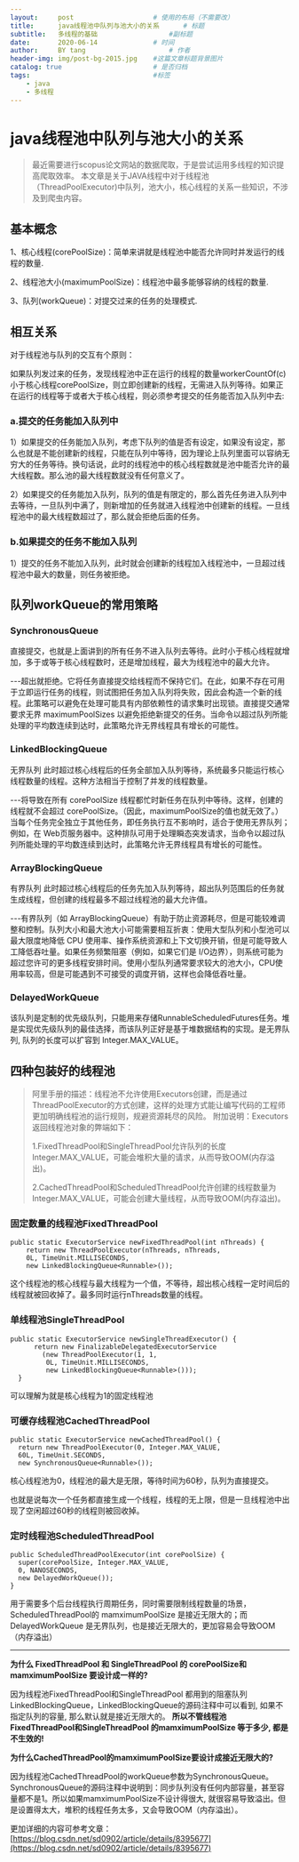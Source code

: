```yaml
---
layout:     post                    # 使用的布局（不需要改）
title:      java线程池中队列与池大小的关系      # 标题 
subtitle:   多线程的基础					#副标题
date:       2020-06-14              # 时间
author:     BY tang                     # 作者
header-img: img/post-bg-2015.jpg    #这篇文章标题背景图片
catalog: true                       # 是否归档
tags:                               #标签
    - java
    - 多线程
---
```


# java线程池中队列与池大小的关系 #
> 最近需要进行scopus论文网站的数据爬取，于是尝试运用多线程的知识提高爬取效率。
> 本文章是关于JAVA线程中对于线程池（ThreadPoolExecutor)中队列，池大小，核心线程的关系一些知识，不涉及到爬虫内容。

## 基本概念 ##
1、核心线程(corePoolSize)：简单来讲就是线程池中能否允许同时并发运行的线程的数量.

2、线程池大小(maximumPoolSize)：线程池中最多能够容纳的线程的数量.

3、队列(workQueue)：对提交过来的任务的处理模式.


## 相互关系 ##
对于线程池与队列的交互有个原则：

如果队列发过来的任务，发现线程池中正在运行的线程的数量workerCountOf(c)小于核心线程corePoolSize，则立即创建新的线程，无需进入队列等待。如果正在运行的线程等于或者大于核心线程，则必须参考提交的任务能否加入队列中去:
### a.提交的任务能加入队列中 ###
1）如果提交的任务能加入队列，考虑下队列的值是否有设定，如果没有设定，那么也就是不能创建新的线程，只能在队列中等待，因为理论上队列里面可以容纳无穷大的任务等待。换句话说，此时的线程池中的核心线程数就是池中能否允许的最大线程数。那么池的最大线程数就没有任何意义了。

2）如果提交的任务能加入队列，队列的值是有限定的，那么首先任务进入队列中去等待，一旦队列中满了，则新增加的任务就进入线程池中创建新的线程。一旦线程池中的最大线程数超过了，那么就会拒绝后面的任务。

### b.如果提交的任务不能加入队列 ###
1）提交的任务不能加入队列，此时就会创建新的线程加入线程池中，一旦超过线程池中最大的数量，则任务被拒绝。

## 队列workQueue的常用策略 ##
### SynchronousQueue ###
直接提交，也就是上面讲到的所有任务不进入队列去等待。此时小于核心线程就增加，多于或等于核心线程数时，还是增加线程，最大为线程池中的最大允许。

---超出就拒绝。它将任务直接提交给线程而不保持它们。在此，如果不存在可用于立即运行任务的线程，则试图把任务加入队列将失败，因此会构造一个新的线程。此策略可以避免在处理可能具有内部依赖性的请求集时出现锁。直接提交通常要求无界 maximumPoolSizes 以避免拒绝新提交的任务。当命令以超过队列所能处理的平均数连续到达时，此策略允许无界线程具有增长的可能性。

### LinkedBlockingQueue ###
无界队列 此时超过核心线程后的任务全部加入队列等待，系统最多只能运行核心线程数量的线程。这种方法相当于控制了并发的线程数量。

---将导致在所有 corePoolSize 线程都忙时新任务在队列中等待。这样，创建的线程就不会超过 corePoolSize。（因此，maximumPoolSize的值也就无效了。）当每个任务完全独立于其他任务，即任务执行互不影响时，适合于使用无界队列；例如，在 Web页服务器中。这种排队可用于处理瞬态突发请求，当命令以超过队列所能处理的平均数连续到达时，此策略允许无界线程具有增长的可能性。

### ArrayBlockingQueue ###
有界队列  此时超过核心线程后的任务先加入队列等待，超出队列范围后的任务就生成线程，但创建的线程最多不超过线程池的最大允许值。

---有界队列（如 ArrayBlockingQueue）有助于防止资源耗尽，但是可能较难调整和控制。队列大小和最大池大小可能需要相互折衷：使用大型队列和小型池可以最大限度地降低 CPU 使用率、操作系统资源和上下文切换开销，但是可能导致人工降低吞吐量。如果任务频繁阻塞（例如，如果它们是 I/O边界），则系统可能为超过您许可的更多线程安排时间。使用小型队列通常要求较大的池大小，CPU使用率较高，但是可能遇到不可接受的调度开销，这样也会降低吞吐量。

### DelayedWorkQueue ###
该队列是定制的优先级队列，只能用来存储RunnableScheduledFutures任务。堆是实现优先级队列的最佳选择，而该队列正好是基于堆数据结构的实现。是无界队列, 队列的长度可以扩容到 Integer.MAX_VALUE。

## 四种包装好的线程池 ##
> 阿里手册的描述：线程池不允许使用Executors创建，而是通过ThreadPoolExecutor的方式创建，这样的处理方式能让编写代码的工程师更加明确线程池的运行规则，规避资源耗尽的风险。
> 附加说明：Executors返回线程池对象的弊端如下：
> 
> 1.FixedThreadPool和SingleThreadPool允许队列的长度Integer.MAX_VALUE，可能会堆积大量的请求，从而导致OOM(内存溢出)。
> 
> 2.CachedThreadPool和ScheduledThreadPool允许创建的线程数量为Integer.MAX_VALUE，可能会创建大量线程，从而导致OOM(内存溢出)。

### 固定数量的线程池FixedThreadPool ###

	​public static ExecutorService newFixedThreadPool(int nThreads) {
	    return new ThreadPoolExecutor(nThreads, nThreads,
	    0L, TimeUnit.MILLISECONDS,
	    new LinkedBlockingQueue<Runnable>());

这个线程池的核心线程与最大线程为一个值，不等待，超出核心线程一定时间后的线程就被回收掉了。最多同时运行nThreads数量的线程。

### 单线程池SingleThreadPool ###

	public static ExecutorService newSingleThreadExecutor() {
	      return new FinalizableDelegatedExecutorService
	        (new ThreadPoolExecutor(1, 1,
	         0L, TimeUnit.MILLISECONDS,
	         new LinkedBlockingQueue<Runnable>()));
	​  }
可以理解为就是核心线程为1的固定线程池

### 可缓存线程池CachedThreadPool ###

	public static ExecutorService newCachedThreadPool() {
	  return new ThreadPoolExecutor(0, Integer.MAX_VALUE,
	  60L, TimeUnit.SECONDS,
	  new SynchronousQueue<Runnable>());
核心线程池为0，线程池的最大是无限，等待时间为60秒，队列为直接提交。

也就是说每次一个任务都直接生成一个线程，线程的无上限，但是一旦线程池中出现了空闲超过60秒的线程则被回收掉。

### 定时线程池ScheduledThreadPool ###

	public ScheduledThreadPoolExecutor(int corePoolSize) {
	  super(corePoolSize, Integer.MAX_VALUE, 
	  0, NANOSECONDS,
	  new DelayedWorkQueue());
	}
用于需要多个后台线程执行周期任务，同时需要限制线程数量的场景，ScheduledThreadPool的 mamximumPoolSize 是接近无限大的；而DelayedWorkQueue 是无界队列，也是接近无限大的，更加容易会导致OOM（内存溢出）

----------

**为什么 FixedThreadPool 和 SingleThreadPool 的 corePoolSize和mamximumPoolSize 要设计成一样的?**

因为线程池FixedThreadPool和SingleThreadPool 都用到的阻塞队列 LinkedBlockingQueue，LinkedBlockingQueue的源码注释中可以看到, 如果不指定队列的容量, 那么默认就是接近无限大的。
**所以不管线程池FixedThreadPool和SingleThreadPool 的mamximumPoolSize 等于多少, 都是不生效的!**

**为什么CachedThreadPool的mamximumPoolSize要设计成接近无限大的?**

因为线程池CachedThreadPool的workQueue参数为SynchronousQueue。SynchronousQueue的源码注释中说明到：同步队列没有任何内部容量，甚至容量都不是1。所以如果mamximumPoolSize不设计得很大, 就很容易导致溢出。但是设置得太大，堆积的线程任务太多，又会导致OOM（内存溢出）。

更加详细的内容可参考文章：[https://blog.csdn.net/sd0902/article/details/8395677](https://blog.csdn.net/sd0902/article/details/8395677)
